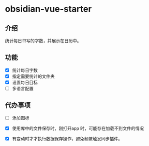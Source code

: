 # obsidian-vue-starter

## 介绍
统计每日书写的字数，并展示在日历中。

## 功能
- [x] 统计每日字数
- [x] 指定需要统计的文件夹
- [x] 设置每日目标
- [ ] 多语言配置

## 代办事项
- [ ] 添加图标
- [x] 使用库中的文件保存时，刚打开app 时，可能存在加载不到文件的情况
- [x] 有变动时才才执行数据保存操作，避免频繁触发同步插件。



